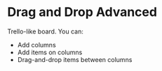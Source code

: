 # Drag and Drop Advanced
Trello-like board. You can:
- Add columns
- Add items on columns
- Drag-and-drop items between columns
